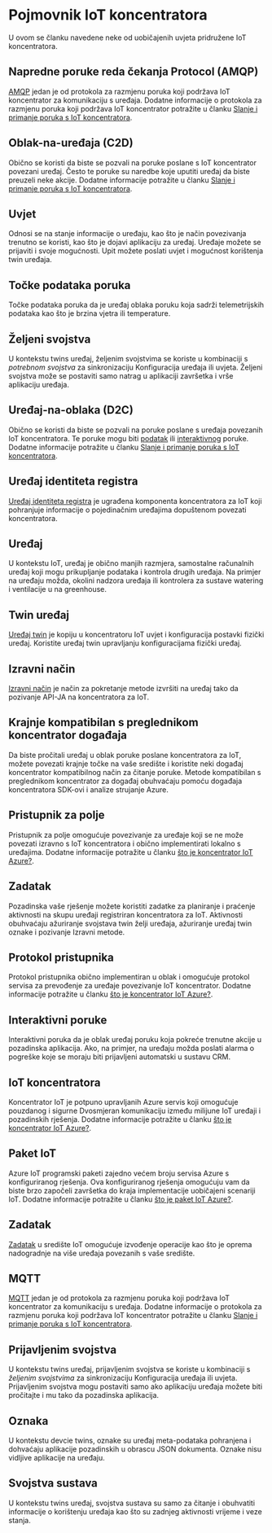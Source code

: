 <properties
 pageTitle="Vodič za razvojne inženjere - Pojmovnik | Microsoft Azure"
 description="Pojmovnik uobičajenih uvjeta koji se odnose na IoT koncentratora"
 services="iot-hub"
 documentationCenter=".net"
 authors="dominicbetts"
 manager="timlt"
 editor=""/>

<tags
 ms.service="iot-hub"
 ms.devlang="multiple"
 ms.topic="article"
 ms.tgt_pltfrm="na"
 ms.workload="na"
 ms.date="09/30/2016" 
 ms.author="dobett"/>

# <a name="glossary-of-iot-hub-terms"></a>Pojmovnik IoT koncentratora

U ovom se članku navedene neke od uobičajenih uvjeta pridružene IoT koncentratora.

## <a name="advanced-message-queueing-protocol-amqp"></a>Napredne poruke reda čekanja Protocol (AMQP)

[AMQP](https://www.amqp.org/) jedan je od protokola za razmjenu poruka koji podržava IoT koncentrator za komunikaciju s uređaja. Dodatne informacije o protokola za razmjenu poruka koji podržava IoT koncentrator potražite u članku [Slanje i primanje poruka s IoT koncentratora](iot-hub-devguide-messaging.md).

## <a name="cloud-to-device-c2d"></a>Oblak-na-uređaja (C2D)

Obično se koristi da biste se pozvali na poruke poslane s IoT koncentrator povezani uređaj. Često te poruke su naredbe koje uputiti uređaj da biste preuzeli neke akcije. Dodatne informacije potražite u članku [Slanje i primanje poruka s IoT koncentratora](iot-hub-devguide-messaging.md).

## <a name="condition"></a>Uvjet

Odnosi se na stanje informacije o uređaju, kao što je način povezivanja trenutno se koristi, kao što je dojavi aplikaciju za uređaj. Uređaje možete se prijaviti i svoje mogućnosti. Upit možete poslati uvjet i mogućnost korištenja twin uređaja.

## <a name="data-point-message"></a>Točke podataka poruka

Točke podataka poruka da je uređaj oblaka poruku koja sadrži telemetrijskih podataka kao što je brzina vjetra ili temperature.

## <a name="desired-properties"></a>Željeni svojstva

U kontekstu twins uređaj, željenim svojstvima se koriste u kombinaciji s *potrebnom svojstva* za sinkronizaciju Konfiguracija uređaja ili uvjeta. Željeni svojstva može se postaviti samo natrag u aplikaciji završetka i vrše aplikaciju uređaja. 

## <a name="device-to-cloud-d2c"></a>Uređaj-na-oblaka (D2C)

Obično se koristi da biste se pozvali na poruke poslane s uređaja povezanih IoT koncentratora. Te poruke mogu biti [podatak](#data-point-message) ili [interaktivnog](#interactive-message) poruke. Dodatne informacije potražite u članku [Slanje i primanje poruka s IoT koncentratora](iot-hub-devguide-messaging.md).

## <a name="device-identity-registry"></a>Uređaj identiteta registra

[Uređaj identiteta registra](iot-hub-devguide-identity-registry.md) je ugrađena komponenta koncentratora za IoT koji pohranjuje informacije o pojedinačnim uređajima dopuštenom povezati koncentratora.

## <a name="device"></a>Uređaj

U kontekstu IoT, uređaj je obično manjih razmjera, samostalne računalnih uređaj koji mogu prikupljanje podataka i kontrola drugih uređaja. Na primjer na uređaju možda, okolini nadzora uređaja ili kontrolera za sustave watering i ventilacije u na greenhouse.

## <a name="device-twin"></a>Twin uređaj

[Uređaj twin](iot-hub-devguide-device-twins.md) je kopiju u koncentratoru IoT uvjet i konfiguracija postavki fizički uređaj. Koristite uređaj twin upravljanju konfiguracijama fizički uređaj.

## <a name="direct-method"></a>Izravni način

[Izravni način](iot-hub-devguide-direct-methods.md) je način za pokretanje metode izvršiti na uređaj tako da pozivanje API-JA na koncentratora za IoT.

## <a name="event-hub-compatible-endpoint"></a>Krajnje kompatibilan s preglednikom koncentrator događaja

Da biste pročitali uređaj u oblak poruke poslane koncentratora za IoT, možete povezati krajnje točke na vaše središte i koristite neki događaj koncentrator kompatibilnog način za čitanje poruke. Metode kompatibilan s preglednikom koncentrator za događaj obuhvaćaju pomoću događaja koncentratora SDK-ovi i analize strujanje Azure.

## <a name="field-gateway"></a>Pristupnik za polje

Pristupnik za polje omogućuje povezivanje za uređaje koji se ne može povezati izravno s IoT koncentratora i obično implementirati lokalno s uređajima. Dodatne informacije potražite u članku [što je koncentrator IoT Azure?](iot-hub-what-is-iot-hub.md).

## <a name="job"></a>Zadatak

Pozadinska vaše rješenje možete koristiti zadatke za planiranje i praćenje aktivnosti na skupu uređaji registriran koncentratora za IoT. Aktivnosti obuhvaćaju ažuriranje svojstava twin želji uređaja, ažuriranje uređaj twin oznake i pozivanje Izravni metode.

## <a name="protocol-gateway"></a>Protokol pristupnika

Protokol pristupnika obično implementiran u oblak i omogućuje protokol servisa za prevođenje za uređaje povezivanje IoT koncentrator. Dodatne informacije potražite u članku [što je koncentrator IoT Azure?](iot-hub-what-is-iot-hub.md).

## <a name="interactive-message"></a>Interaktivni poruke

Interaktivni poruka da je oblak uređaj poruku koja pokreće trenutne akcije u pozadinska aplikacija. Ako, na primjer, na uređaju možda poslati alarma o pogreške koje se moraju biti prijavljeni automatski u sustavu CRM.

## <a name="iot-hub"></a>IoT koncentratora

Koncentrator IoT je potpuno upravljanih Azure servis koji omogućuje pouzdanog i sigurne Dvosmjeran komunikaciju između milijune IoT uređaji i pozadinskih rješenja. Dodatne informacije potražite u članku [što je koncentrator IoT Azure?](iot-hub-what-is-iot-hub.md).

## <a name="iot-suite"></a>Paket IoT

Azure IoT programski paketi zajedno većem broju servisa Azure s konfiguriranog rješenja. Ova konfiguriranog rješenja omogućuju vam da biste brzo započeli završetka do kraja implementacije uobičajeni scenariji IoT. Dodatne informacije potražite u članku [što je paket IoT Azure?](../iot-suite/iot-suite-overview.md).

## <a name="job"></a>Zadatak

[Zadatak](iot-hub-devguide-jobs.md) u središte IoT omogućuje izvođenje operacije kao što je oprema nadogradnje na više uređaja povezanih s vaše središte.

## <a name="mqtt"></a>MQTT

[MQTT](http://mqtt.org/) jedan je od protokola za razmjenu poruka koji podržava IoT koncentrator za komunikaciju s uređaja. Dodatne informacije o protokola za razmjenu poruka koji podržava IoT koncentrator potražite u članku [Slanje i primanje poruka s IoT koncentratora](iot-hub-devguide-messaging.md).

## <a name="reported-properties"></a>Prijavljenim svojstva

U kontekstu twins uređaj, prijavljenim svojstva se koriste u kombinaciji s *željenim svojstvima* za sinkronizaciju Konfiguracija uređaja ili uvjeta. Prijavljenim svojstva mogu postaviti samo ako aplikaciju uređaja možete biti pročitajte i mu tako da pozadinska aplikacija.

## <a name="tags"></a>Oznaka

U kontekstu devcie twins, oznake su uređaj meta-podataka pohranjena i dohvaćaju aplikacije pozadinskih u obrascu JSON dokumenta. Oznake nisu vidljive aplikacije na uređaju.

## <a name="system-properties"></a>Svojstva sustava

U kontekstu twins uređaj, svojstva sustava su samo za čitanje i obuhvatiti informacije o korištenju uređaja kao što su zadnjeg aktivnosti vrijeme i veze stanja.